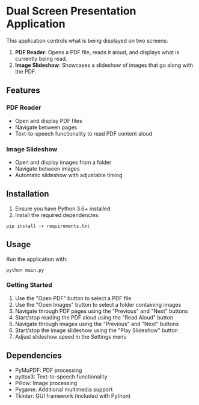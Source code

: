 # Dual Screen Presentation Application

This application controls what is being displayed on two screens:

1. **PDF Reader**: Opens a PDF file, reads it aloud, and displays what is currently being read.
2. **Image Slideshow**: Showcases a slideshow of images that go along with the PDF.

## Features

### PDF Reader
- Open and display PDF files
- Navigate between pages
- Text-to-speech functionality to read PDF content aloud

### Image Slideshow
- Open and display images from a folder
- Navigate between images
- Automatic slideshow with adjustable timing

## Installation

1. Ensure you have Python 3.6+ installed
2. Install the required dependencies:

```
pip install -r requirements.txt
```

## Usage

Run the application with:

```
python main.py
```

### Getting Started

1. Use the "Open PDF" button to select a PDF file
2. Use the "Open Images" button to select a folder containing images
3. Navigate through PDF pages using the "Previous" and "Next" buttons
4. Start/stop reading the PDF aloud using the "Read Aloud" button
5. Navigate through images using the "Previous" and "Next" buttons
6. Start/stop the image slideshow using the "Play Slideshow" button
7. Adjust slideshow speed in the Settings menu

## Dependencies

- PyMuPDF: PDF processing
- pyttsx3: Text-to-speech functionality
- Pillow: Image processing
- Pygame: Additional multimedia support
- Tkinter: GUI framework (included with Python)
